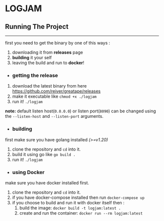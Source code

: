 # LOGJAM

## Running The Project

---

first you need to get the binary by one of this ways :

1. downloading it from **releases** page
2. **building** it your self
3. leaving the build and run to **docker**!

- ### getting the release
1. download the latest binary from here https://github.com/reiver/greatape/releases
2. make it executable like `chmod +x ./logjam`
3. run it! `./logjam`

**note:** default listen host(`0.0.0.0`) or listen port(`8090`) can be changed using the `--listen-host` and `--listen-port` arguments.

- ### building

first make sure you have golang installed *(>=v1.20)*
1. clone the repository and `cd` into it.
2. build it using go like `go build .`
3. run it! `./logjam`

- ### using Docker

make sure you have docker installed first.
1. clone the repository and `cd` into it.
2. if you have docker-compose installed then run `docker-compose up`
3. if you choose to build and run it with docker itself then :
   1. build the image: `docker build -t logjam:latest .`
   2. create and run the container: `docker run --rm logjam:latest`

